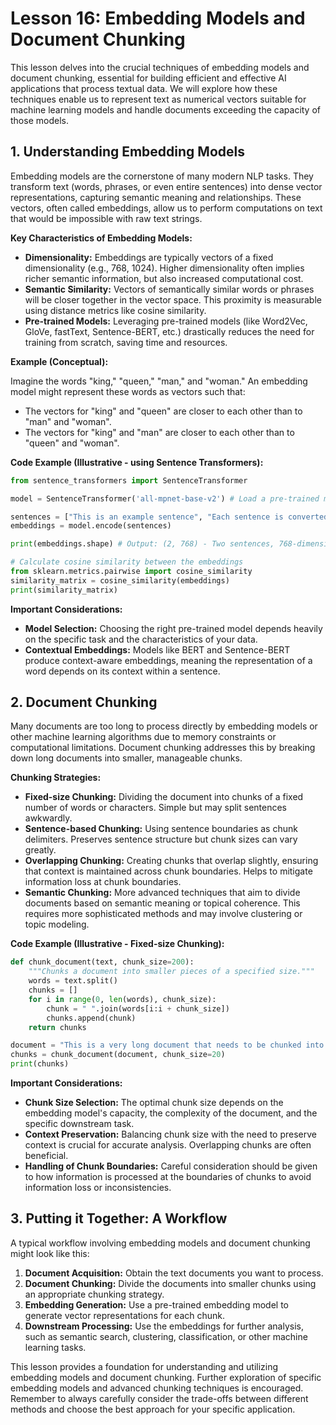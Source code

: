 # Lesson 16: Embedding Models and Document Chunking

This lesson delves into the crucial techniques of embedding models and document chunking, essential for building efficient and effective AI applications that process textual data. We will explore how these techniques enable us to represent text as numerical vectors suitable for machine learning models and handle documents exceeding the capacity of those models.

## 1. Understanding Embedding Models

Embedding models are the cornerstone of many modern NLP tasks. They transform text (words, phrases, or even entire sentences) into dense vector representations, capturing semantic meaning and relationships.  These vectors, often called embeddings, allow us to perform computations on text that would be impossible with raw text strings.

**Key Characteristics of Embedding Models:**

* **Dimensionality:** Embeddings are typically vectors of a fixed dimensionality (e.g., 768, 1024).  Higher dimensionality often implies richer semantic information, but also increased computational cost.
* **Semantic Similarity:**  Vectors of semantically similar words or phrases will be closer together in the vector space. This proximity is measurable using distance metrics like cosine similarity.
* **Pre-trained Models:**  Leveraging pre-trained models (like Word2Vec, GloVe, fastText, Sentence-BERT, etc.) drastically reduces the need for training from scratch, saving time and resources.


**Example (Conceptual):**

Imagine the words "king," "queen," "man," and "woman."  An embedding model might represent these words as vectors such that:

* The vectors for "king" and "queen" are closer to each other than to "man" and "woman".
* The vectors for "king" and "man" are closer to each other than to "queen" and "woman".


**Code Example (Illustrative - using Sentence Transformers):**

```python
from sentence_transformers import SentenceTransformer

model = SentenceTransformer('all-mpnet-base-v2') # Load a pre-trained model

sentences = ["This is an example sentence", "Each sentence is converted"]
embeddings = model.encode(sentences)

print(embeddings.shape) # Output: (2, 768) - Two sentences, 768-dimensional embeddings

# Calculate cosine similarity between the embeddings
from sklearn.metrics.pairwise import cosine_similarity
similarity_matrix = cosine_similarity(embeddings)
print(similarity_matrix)
```

**Important Considerations:**

* **Model Selection:** Choosing the right pre-trained model depends heavily on the specific task and the characteristics of your data.
* **Contextual Embeddings:** Models like BERT and Sentence-BERT produce context-aware embeddings, meaning the representation of a word depends on its context within a sentence.


## 2. Document Chunking

Many documents are too long to process directly by embedding models or other machine learning algorithms due to memory constraints or computational limitations. Document chunking addresses this by breaking down long documents into smaller, manageable chunks.

**Chunking Strategies:**

* **Fixed-size Chunking:**  Dividing the document into chunks of a fixed number of words or characters.  Simple but may split sentences awkwardly.
* **Sentence-based Chunking:**  Using sentence boundaries as chunk delimiters.  Preserves sentence structure but chunk sizes can vary greatly.
* **Overlapping Chunking:**  Creating chunks that overlap slightly, ensuring that context is maintained across chunk boundaries.  Helps to mitigate information loss at chunk boundaries.
* **Semantic Chunking:** More advanced techniques that aim to divide documents based on semantic meaning or topical coherence.  This requires more sophisticated methods and may involve clustering or topic modeling.


**Code Example (Illustrative - Fixed-size Chunking):**

```python
def chunk_document(text, chunk_size=200):
    """Chunks a document into smaller pieces of a specified size."""
    words = text.split()
    chunks = []
    for i in range(0, len(words), chunk_size):
        chunk = " ".join(words[i:i + chunk_size])
        chunks.append(chunk)
    return chunks

document = "This is a very long document that needs to be chunked into smaller pieces for processing.  This ensures that our models can handle the input effectively.  Chunking strategies are important for efficiency."
chunks = chunk_document(document, chunk_size=20)
print(chunks)
```

**Important Considerations:**

* **Chunk Size Selection:**  The optimal chunk size depends on the embedding model's capacity, the complexity of the document, and the specific downstream task.
* **Context Preservation:**  Balancing chunk size with the need to preserve context is crucial for accurate analysis.  Overlapping chunks are often beneficial.
* **Handling of Chunk Boundaries:**  Careful consideration should be given to how information is processed at the boundaries of chunks to avoid information loss or inconsistencies.


## 3. Putting it Together: A Workflow

A typical workflow involving embedding models and document chunking might look like this:

1. **Document Acquisition:** Obtain the text documents you want to process.
2. **Document Chunking:** Divide the documents into smaller chunks using an appropriate chunking strategy.
3. **Embedding Generation:**  Use a pre-trained embedding model to generate vector representations for each chunk.
4. **Downstream Processing:**  Use the embeddings for further analysis, such as semantic search, clustering, classification, or other machine learning tasks.


This lesson provides a foundation for understanding and utilizing embedding models and document chunking.  Further exploration of specific embedding models and advanced chunking techniques is encouraged.  Remember to always carefully consider the trade-offs between different methods and choose the best approach for your specific application.
